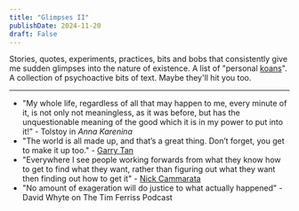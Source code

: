 ```yaml
---
title: "Glimpses II"
publishDate: 2024-11-20
draft: False
---
```


Stories, quotes, experiments, practices, bits and bobs that consistently give me sudden glimpses into the nature of existence. 
A list of "personal [koans](https://en.wikipedia.org/wiki/Koan)".
A collection of psychoactive bits of text. 
Maybe they'll hit you too. 

--- 

- "My whole life, regardless of all that may happen to me, every minute of it, is not only not meaningless, as it was before, but has the unquestionable meaning of the good which it is in my power to put into it!” - Tolstoy in *Anna Karenina*
- "The world is all made up, and that’s a great thing. Don’t forget, you get to make it up too." - [Garry Tan](https://en.wikipedia.org/wiki/Garry_Tan)
- "Everywhere I see people working forwards from what they know how to get to find what they want, rather than figuring out what they want then finding out how to get it" - [Nick Cammarata](https://x.com/nickcammarata/status/1858255544517333019)
- "No amount of exageration will do justice to what actually happened" - David Whyte on The Tim Ferriss Podcast